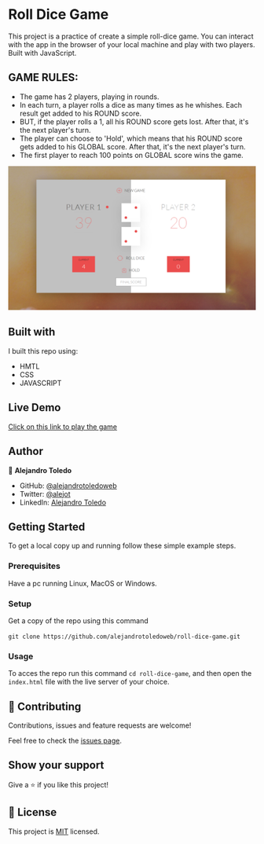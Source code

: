 # Roll Dice Game

This project is a practice of create a simple roll-dice game. You can interact with the app in the browser of your local machine and play with two players.
Built with JavaScript.

## GAME RULES:

- The game has 2 players, playing in rounds.
- In each turn, a player rolls a dice as many times as he whishes. 
Each result get added to his ROUND score.
- BUT, if the player rolls a 1, all his ROUND score gets lost. 
After that, it's the next player's turn.
- The player can choose to 'Hold', which means that his ROUND score 
gets added to his GLOBAL score. After that, it's the next player's turn.
- The first player to reach 100 points on GLOBAL score wins the game.

![screenshot](./assets/images/Screenshot-game.png)

## Built with

I built this repo using:

 - HMTL
 - CSS
 - JAVASCRIPT

## Live Demo

[Click on this link to play the game](https://alejandrotoledoweb.github.io/roll-dice-game/)

 ## Author

👤 **Alejandro Toledo**

- GitHub: [@alejandrotoledoweb](https://github.com/alejandrotoledoweb)
- Twitter: [@alejot](https://twitter.com/alejot) 
- LinkedIn: [Alejandro Toledo](https://www.linkedin.com/in/alejandro-toledo-3b444b109/) 

## Getting Started

To get a local copy up and running follow these simple example steps.

### Prerequisites

Have a pc running Linux, MacOS or Windows.

### Setup

Get a copy of the repo using this command

`git clone https://github.com/alejandrotoledoweb/roll-dice-game.git`

### Usage

To acces the repo run this command `cd roll-dice-game`, and then open the `index.html` file with the live server of your choice.


## 🤝 Contributing

Contributions, issues and feature requests are welcome!

Feel free to check the [issues page](https://github.com/alejandrotoledoweb/roll-dice-game/issues).

## Show your support

Give a ⭐️ if you like this project!


## 📝 License

This project is [MIT](https://opensource.org/licenses/MIT) licensed.

